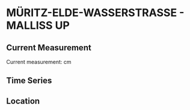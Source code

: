 # MÜRITZ-ELDE-WASSERSTRASSE - MALLISS UP

## Current Measurement

Current measurement: <Value topic="rivers/pegel-online/MEW/MALLISS UP/measurementValue"/> cm

## Time Series

<TimeSeries topic="rivers/pegel-online/MEW/MALLISS UP/measurementValue" period="week" />

## Location

<WorldMap>
  <Marker lat="53.19043848001249" lon="11.343929440378497" labelTopic="rivers/pegel-online/MEW/MALLISS UP" />
</WorldMap>
